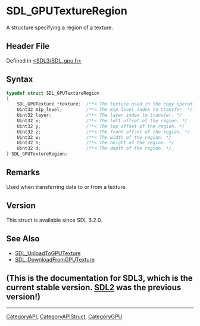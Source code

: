 # SDL_GPUTextureRegion

A structure specifying a region of a texture.

## Header File

Defined in [<SDL3/SDL_gpu.h>](https://github.com/libsdl-org/SDL/blob/main/include/SDL3/SDL_gpu.h)

## Syntax

```c
typedef struct SDL_GPUTextureRegion
{
    SDL_GPUTexture *texture;  /**< The texture used in the copy operation. */
    Uint32 mip_level;         /**< The mip level index to transfer. */
    Uint32 layer;             /**< The layer index to transfer. */
    Uint32 x;                 /**< The left offset of the region. */
    Uint32 y;                 /**< The top offset of the region. */
    Uint32 z;                 /**< The front offset of the region. */
    Uint32 w;                 /**< The width of the region. */
    Uint32 h;                 /**< The height of the region. */
    Uint32 d;                 /**< The depth of the region. */
} SDL_GPUTextureRegion;
```

## Remarks

Used when transferring data to or from a texture.

## Version

This struct is available since SDL 3.2.0.

## See Also

- [SDL_UploadToGPUTexture](SDL_UploadToGPUTexture)
- [SDL_DownloadFromGPUTexture](SDL_DownloadFromGPUTexture)


## (This is the documentation for SDL3, which is the current stable version. [SDL2](https://wiki.libsdl.org/SDL2/) was the previous version!)



----
[CategoryAPI](CategoryAPI), [CategoryAPIStruct](CategoryAPIStruct), [CategoryGPU](CategoryGPU)

